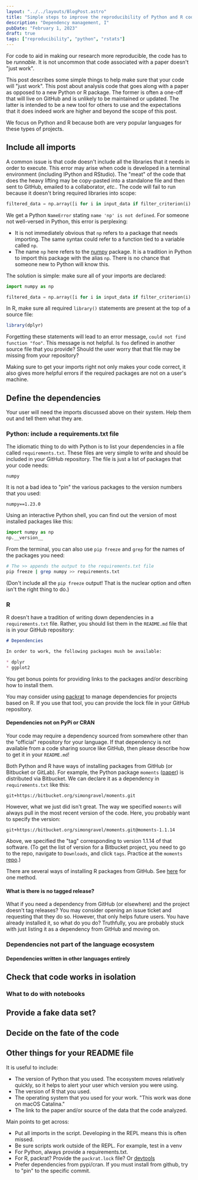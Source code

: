 ```yaml
---
layout: "../../layouts/BlogPost.astro"
title: "Simple steps to improve the reproducibility of Python and R code"
description: "Dependency management, I"
pubDate: "February 1, 2023"
draft: true
tags: ["reproducibility", "python", "rstats"]
---
```


For code to aid in making our research more reproducible, the code has to be *runnable*.
It is not uncommon that code associated with a paper doesn't "just work".

This post describes some simple things to help make sure that your code will "just work".
This post about analysis code that goes along with a paper as opposed to a new Python or R
package.
The former is often a one-off that will live on GitHub and is unlikely to be maintained or updated.
The latter is intended to be a new tool for others to use and the expectations that it does indeed work are higher and beyond the scope of this post.

We focus on Python and R because both are very popular languages for these types of projects.

## Include all imports

A common issue is that code doesn't include all the libraries that it needs in order to execute.
This error may arise when code is developed in a terminal environment (including IPython and RStudio).
The "meat" of the code that does the heavy lifting may be copy-pasted into a standalone file and then sent to GitHub, emailed to a collaborator, *etc.*.
The code will fail to run because it doesn't bring required libraries into scope:

```python
filtered_data = np.array([i for i in input_data if filter_criterion(i) is True])
```

We get a Python `NameError` stating `name 'np' is not defined`.
For someone not well-versed in Python, this error is perplexing:

* It is not immediately obvious that `np` refers to a package that needs importing.
  The same syntax could refer to a function tied to a variable called `np`.
* The name `np` here refers to the [numpy](https://numpy.org/) package.
  It is a tradition in Python to import this package with the alias `np`.
  There is no chance that someone new to Python will know this.

The solution is simple: make sure all of your imports are declared:

```python
import numpy as np

filtered_data = np.array([i for i in input_data if filter_criterion(i) is True])
```

In R, make sure all required `library()` statements are present at the top of a source file:

```r
library(dplyr)
```

Forgetting these statements will lead to an error message, `could not find function "foo"`.
This message is not helpful.  Is `foo` defined in another source file that you provide? 
Should the user worry that that file may be missing from your repository?

Making sure to get your imports right not only makes your code correct, it also gives more helpful errors if the required packages are not on a user's machine.

## Define the dependencies

Your user will need the imports discussed above on their system.
Help them out and tell them what they are.

### Python: include a requirements.txt file

The idiomatic thing to do with Python is to list your dependencies in a file called `requirements.txt`.
These files are very simple to write and should be included in your GitHub repository.
The file is just a list of packages that your code needs:

```
numpy
```

It is not a bad idea to "pin" the various packages to the version numbers that you used:

```
numpy==1.23.0
```

Using an interactive Python shell, you can find out the version of most installed packages like this:

```py
import numpy as np
np.__version__
```

From the terminal, you can also use `pip freeze` and `grep` for the names of the packages you need:

```sh
# The >> appends the output to the requirements.txt file
pip freeze | grep numpy >> requirements.txt
```

(Don't include all the `pip freeze` output!
That is the nuclear option and often isn't the right thing to do.)

### R

R doesn't have a tradition of writing down dependencies in a `requirements.txt` file.
Rather, you should list them in the `README.md` file that is in your GitHub repository:

```markdown
# Dependencies

In order to work, the following packages mush be available:

* dplyr
* ggplot2
```

You get bonus points for providing links to the packages and/or describing how to install them.

You may consider using [packrat](https://rstudio.github.io/packrat/) to manage dependencies for projects based on R.
If you use that tool, you can provide the lock file in your GitHub repository.

#### Dependencies not on PyPi or CRAN

Your code may require a dependency sourced from somewhere other than the "official" repository for your language.
If that dependency is not available from a code sharing source like GitHub, then please describe how to get it in your `README.md`!

Both Python and R have ways of installing packages from GitHub (or Bitbucket or GitLab).
For example, the Python package `moments` ([paper](https://pubmed.ncbi.nlm.nih.gov/28495960/)) is distributed via Bitbucket.
We can declare it as a dependency in `requirements.txt` like this:

```
git+https://bitbucket.org/simongravel/moments.git
```

However, what we just did isn't great.
The way we specified `moments` will always pull in the most recent version of the code.
Here, you probably want to specify the version:

```
git+https://bitbucket.org/simongravel/moments.git@moments-1.1.14
```

Above, we specified the "tag" corresponding to version 1.1.14 of that software.
(To get the list of version for a Bitbucket project, you need to go to the repo, navigate to `Downloads`, and click `tags`.
Practice at the `moments` [repo](https://bitbucket.org/simongravel/moments).)

There are several ways of installing R packages from GitHub.
See [here](https://cran.r-project.org/web/packages/githubinstall/vignettes/githubinstall.html) for one method.

#### What is there is no tagged release?

What if you need a dependency from GitHub (or elsewhere) and the project doesn't tag releases?
You may consider opening an issue ticket and requesting that they do so.
However, that only helps future users.
You have already installed it, so what do you do?
Truthfully, you are probably stuck with just listing it as a dependency from GitHub and moving on.

### Dependencies not part of the language ecosystem


#### Dependencies written in other languages entirely

## Check that code works in isolation

### What to do with notebooks

## Provide a fake data set?

## Decide on the fate of the code

## Other things for your README file

It is useful to include:

* The version of Python that you used.
  The ecosystem moves relatively quickly, so it helps to alert your user which version you were using.
* The version of R that you used.
* The operating system that you used for your work.
  "This work was done on macOS Catalina."    
* The link to the paper and/or source of the data that the code analyzed.

Main points to get across:

* Put all imports in the script.
  Developing in the REPL means this is often missed.
* Be sure scripts work outside of the REPL.
  For example, test in a venv
* For Python, always provide a requirements.txt.
* For R, packrat?
  Provide the `packrat.lock` file?
  Or [devtools](https://support.posit.co/hc/en-us/articles/219949047-Installing-older-versions-of-packages)
* Prefer dependencies from pypi/cran.
  If you must install from github, try to "pin" to the specific commit.
